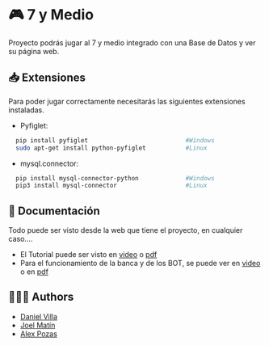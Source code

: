 
# 🎮 7 y Medio

Proyecto podrás jugar al 7 y medio integrado con una Base de Datos y ver su página web.




## 📥 Extensiones

Para poder jugar correctamente necesitarás las siguientes extensiones instaladas.  

- Pyfiglet:
```bash
  pip install pyfiglet                           #Windows
  sudo apt-get install python-pyfiglet           #Linux
```
- mysql.connector:
```bash
  pip install mysql-connector-python             #Windows
  pip3 install mysql-connector                   #Linux
```
## 📄 Documentación
Todo puede ser visto desde la web que tiene el proyecto, en cualquier caso....

- El Tutorial puede ser visto en [video](https://youtu.be/2tXcwjoyQXI) o [pdf](https://docs.google.com/document/d/1UaiVdZHVLvkbcOmT5rdlGgaxSQUkccAFibb9BYBP-zY/edit?usp=sharing)   
- Para el funcionamiento de la banca y de los BOT, se puede ver en [video](https://youtu.be/UDcYKVxud04) o en [pdf](https://docs.google.com/document/d/1wDQDC-0LHHiOOsUhtdkK61PQJiGRECgMaU8rRsP9vwc/edit?usp=sharing)

## 👨🏽‍💻 Authors

- [Daniel Villa](https://github.com/VDani3)
- [Joel Matín](https://github.com/jmartint13)
- [Alex Pozas](https://github.com/AlexPozas)

